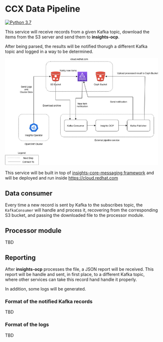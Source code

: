 # CCX Data Pipeline

[![Python 3.7](https://img.shields.io/badge/python-3.7-blue.svg)](https://www.python.org/downloads/release/python-370/)

This service will receive records from a given Kafka topic, download the items from the S3 server
and send them to **insights-ocp**.

After being parsed, the results will be notified thorugh a different Kafka topic and logged in a
way to be determined.

![diagram](./doc/external_pipeline_diagram.jpg)

This service will be built in top of [insights-core-messaging framework](https://github.com/RedHatInsights/insights-core-messaging)
and will be deployed and run inside https://cloud.redhat.com

## Data consumer

Every time a new record is sent by Kafka to the subscribes topic, the `KafkaConsumer` will handle and process it,
recovering from the corresponding S3 bucket, and passing the downloaded file to the processor module.

## Processor module

TBD

## Reporting

After **insights-ocp** processes the file, a JSON report will be received. This report will be handle and sent,
in first place, to a different Kafka topic, where other services can take this record hand handle it properly.

In addition, some logs will be generated.

### Format of the notified Kafka records

TBD

### Format of the logs

TBD

